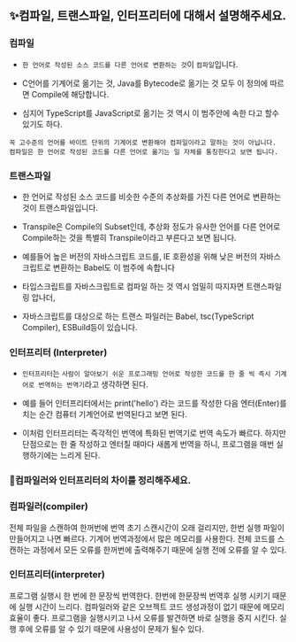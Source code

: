 ## ✨컴파일, 트랜스파일, 인터프리터에 대해서 설명해주세요.

### 컴파일

- `한 언어로 작성된 소스 코드를 다른 언어로 변환하는 것`이 `컴파일`입니다.

- C언어를 기계어로 옮기는 것, Java를 Bytecode로 옮기는 것 모두 이 정의에 따르면 Compile에 해당합니다.

- 심지어 TypeScript를 JavaScript로 옮기는 것 역시 이 범주안에 속한 다고 할수 있기도 하다.

```
꼭 고수준의 언어를 바이트 단위의 기계어로 변환해야 컴파일이라고 말하는 것이 아닙니다.
컴파일은 한 언어로 작성된 코드를 다른 언어로 옮기는 일 자체를 통칭한다고 보면 됩니다.
```

### 트랜스파일

- 한 언어로 작성된 소스 코드를 비슷한 수준의 추상화를 가진 다른 언어로 변환하는 것이 트랜스파일입니다.

- Transpile은 Compile의 Subset인데, 추상화 정도가 유사한 언어를 다른 언어로 Compile하는 것을 특별히 Transpile이라고 부른다고 보면 됩니다.

- 예를들어 높은 버전의 자바스크립트 코드를, IE 호환성을 위해 낮은 버전의 자바스크립트로 변환하는 Babel도 이 범주에 속합니다

- 타입스크립트를 자바스크립트로 컴파일 하는 것 역시 엄밀히 따지자면 트랜스파일링 압나더,

- 자바스크립트를 대상으로 하는 트랜스 파일러는 Babel, tsc(TypeScript Compiler), ESBuild등이 있습니다.

### 인터프리터 (Interpreter)

- `인터프리터`는 `사람이 알아보기 쉬운 프로그래밍 언어로 작성한 코드를 한 줄 씩 즉시 기계어로 번역하는 번역기`라고 생각하면 된다.

- 예를 들어 인터프리터에서는 print('hello') 라는 코드를 작성한 다음 엔터(Enter)를 치는 순간 컴퓨터 기계언어로 번역된다고 보면 된다.

- 이처럼 인터프리터는 즉각적인 번역에 특화된 번역기로 번역 속도가 빠르다. 하지만 단점으로는 한 줄 작성하고 엔터칠 때마다 새롭게 번역을 하니, 프로그램을 매번 실행하기에는 느리게 된다.

### 🤔컴파일러와 인터프리터의 차이를 정리해주세요.

### 컴파일러(compiler)

전체 파일을 스캔하여 한꺼번에 번역
초기 스캔시간이 오래 걸리지만, 한번 실행 파일이 만들어지고 나면 빠르다.
기계어 번역과정에서 많은 메모리를 사용한다.
전체 코드를 스캔하는 과정에서 모든 오류를 한꺼번에 출력해주기 때문에 실행 전에 오류를 알 수 있다.

### 인터프리터(interpreter)

프로그램 실행시 한 번에 한 문장씩 번역한다.
한번에 한문장씩 번역후 실행 시키기 때문에 실행 시간이 느리다.
컴파일러와 같은 오브젝트 코드 생성과정이 없기 때문에 메모리 효율이 좋다.
프로그램을 실행시키고 나서 오류를 발견하면 바로 실행을 중지 시킨다. 실행 후에 오류를 알 수 있기 때문에 사용성이 문제가 될수 있다.
